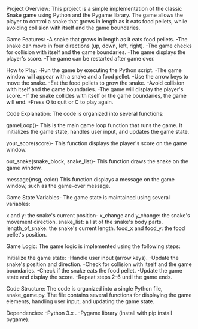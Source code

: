 Project Overview:
This project is a simple implementation of the classic Snake game using Python and the Pygame library. The game allows the player to control a snake that grows in length as it eats food pellets, while avoiding collision with itself and the game boundaries.

Game Features:
-A snake that grows in length as it eats food pellets.
-The snake can move in four directions (up, down, left, right).
-The game checks for collision with itself and the game boundaries.
-The game displays the player's score.
-The game can be restarted after game over.

How to Play:
-Run the game by executing the Python script.
-The game window will appear with a snake and a food pellet.
-Use the arrow keys to move the snake.
-Eat the food pellets to grow the snake.
-Avoid collision with itself and the game boundaries.
-The game will display the player's score.
-If the snake collides with itself or the game boundaries, the game will end.
-Press Q to quit or C to play again.

Code Explanation:
The code is organized into several functions:

gameLoop()-
This is the main game loop function that runs the game. It initializes the game state, handles user input, and updates the game state.

your_score(score)-
This function displays the player's score on the game window.

our_snake(snake_block, snake_list)-
This function draws the snake on the game window.

message(msg, color)
This function displays a message on the game window, such as the game-over message.

Game State Variables-
The game state is maintained using several variables:

x and y: the snake's current position-
x_change and y_change: the snake's movement direction.
snake_list: a list of the snake's body parts.
length_of_snake: the snake's current length.
food_x and food_y: the food pellet's position.

Game Logic:
The game logic is implemented using the following steps:

Initialize the game state:
-Handle user input (arrow keys).
-Update the snake's position and direction.
-Check for collision with itself and the game boundaries.
-Check if the snake eats the food pellet.
-Update the game state and display the score.
-Repeat steps 2-6 until the game ends.

Code Structure:
The code is organized into a single Python file, snake_game.py. The file contains several functions for displaying the game elements, handling user input, and updating the game state.

Dependencies:
-Python 3.x .
-Pygame library (install with pip install pygame).
